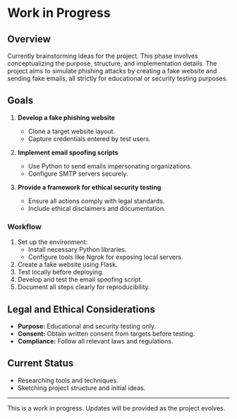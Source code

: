 # Work in Progress

## Overview
Currently brainstorming ideas for the project. This phase involves conceptualizing the purpose, structure, and implementation details. The project aims to simulate phishing attacks by creating a fake website and sending fake emails, all strictly for educational or security testing purposes.

## Goals
1. **Develop a fake phishing website**
   - Clone a target website layout.
   - Capture credentials entered by test users.

2. **Implement email spoofing scripts**
   - Use Python to send emails impersonating organizations.
   - Configure SMTP servers securely.

3. **Provide a framework for ethical security testing**
   - Ensure all actions comply with legal standards.
   - Include ethical disclaimers and documentation.

### Workflow
1. Set up the environment:
   - Install necessary Python libraries.
   - Configure tools like Ngrok for exposing local servers.
2. Create a fake website using Flask.
3. Test locally before deploying.
4. Develop and test the email spoofing script.
5. Document all steps clearly for reproducibility.

## Legal and Ethical Considerations
- **Purpose:** Educational and security testing only.
- **Consent:** Obtain written consent from targets before testing.
- **Compliance:** Follow all relevant laws and regulations.

## Current Status
- Researching tools and techniques.
- Sketching project structure and initial ideas.

---

This is a work in progress. Updates will be provided as the project evolves.
